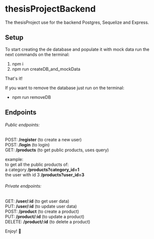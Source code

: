 # thesisProjectBackend

The thesisProject use for the backend Postgres, Sequelize and Express.



## Setup
To start creating the de database and populate it with mock data run the next commands on the terminal:

1) npm i
2) npm run createDB_and_mockData

That's it!

If you want to remove the database just run on the terminal:

* npm run removeDB



## Endpoints
###### Public endpoints:
POST:        **/register**         (to create a new user) </br>
POST:        **/login**              (to login) </br>
GET:          **/products**       (to get public products, uses query) </br>

example: </br>
to get all the public products of:  </br>
a category		                **/products?category_id=1** </br>
the user with id 3            **/products?user_id=3** </br>



###### Private endpoints:
GET:              **/user/:id**              (to get user data) </br>
PUT:              **/user/:id**              (to update user data) </br>
POST:            **/product**             (to create a product) </br>
PUT:              **/product/:id**       (to update a product) </br>
DELETE:        **/product/:id**       (to delete a product) </br>



Enjoy! 🐣